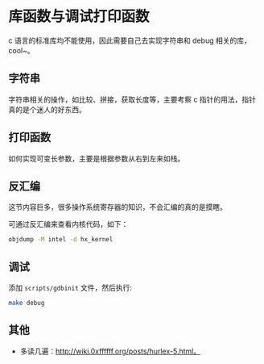 # 库函数与调试打印函数

c 语言的标准库均不能使用，因此需要自己去实现字符串和 debug 相关的库，cool~。

## 字符串

字符串相关的操作，如比较、拼接，获取长度等，主要考察 c 指针的用法，指针真的是个迷人的好东西。

## 打印函数

如何实现可变长参数，主要是根据参数从右到左来如栈。

## 反汇编

这节内容巨多，很多操作系统寄存器的知识，不会汇编的真的是摸瞎。

可通过反汇编来查看内核代码，如下：

``` sh
objdump -M intel -d hx_kernel
```

## 调试

添加 `scripts/gdbinit` 文件，然后执行:

``` sh
make debug
```

## 其他

* 多读几遍：http://wiki.0xffffff.org/posts/hurlex-5.html。
